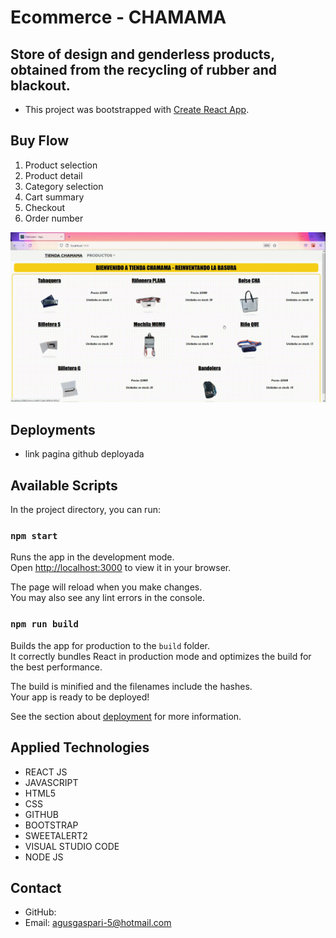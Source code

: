 # Ecommerce - CHAMAMA

## Store of design and genderless products, obtained from the recycling of rubber and blackout.

- This project was bootstrapped with [Create React App](https://github.com/facebook/create-react-app).

## Buy Flow
1. Product selection
2. Product detail
3. Category selection
4. Cart summary
5. Checkout
6. Order number

![](/Chamama.gif "")

## Deployments

- link pagina github deployada

## Available Scripts

In the project directory, you can run:

### `npm start`

Runs the app in the development mode.\
Open [http://localhost:3000](http://localhost:3000) to view it in your browser.

The page will reload when you make changes.\
You may also see any lint errors in the console.

### `npm run build`

Builds the app for production to the `build` folder.\
It correctly bundles React in production mode and optimizes the build for the best performance.

The build is minified and the filenames include the hashes.\
Your app is ready to be deployed!

See the section about [deployment](https://facebook.github.io/create-react-app/docs/deployment) for more information.

## Applied Technologies

- REACT JS
- JAVASCRIPT
- HTML5
- CSS
- GITHUB
- BOOTSTRAP
- SWEETALERT2
- VISUAL STUDIO CODE
- NODE JS

## Contact

- GitHub:
- Email: agusgaspari-5@hotmail.com